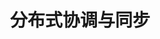 ---
title: 分布式协调与同步
icon: coord-and-sync
dir:
  order: 2
  collapsible: false
index: false
article: false
timeline: false
---